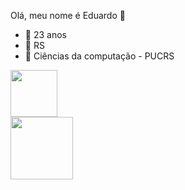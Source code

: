   Olá, meu nome é Eduardo 👋
- 👴 23 anos
- 🌆 RS
- 🌱 Ciências da computação - PUCRS

<div>
  <a href="https://www.linkedin.com/in/eduardo-cardoso394/">
  <img height="75em" src="https://img.shields.io/badge/LinkedIn-0077B5?style=for-the-badge&logo=linkedin&logoColor=white"
       </div>
    <div>
  <a href="https://www.credly.com/badges/2f9e8f06-9f60-40c4-acc5-8da218b20156/public_url">
  <img height="100em" src="https://images.credly.com/size/110x110/images/3be57d7c-55de-4119-9ca9-738e20c0fae0/Scrum-Foundation-Professional-Certificate-SFPC-2021_.png"
</div>
  
  
